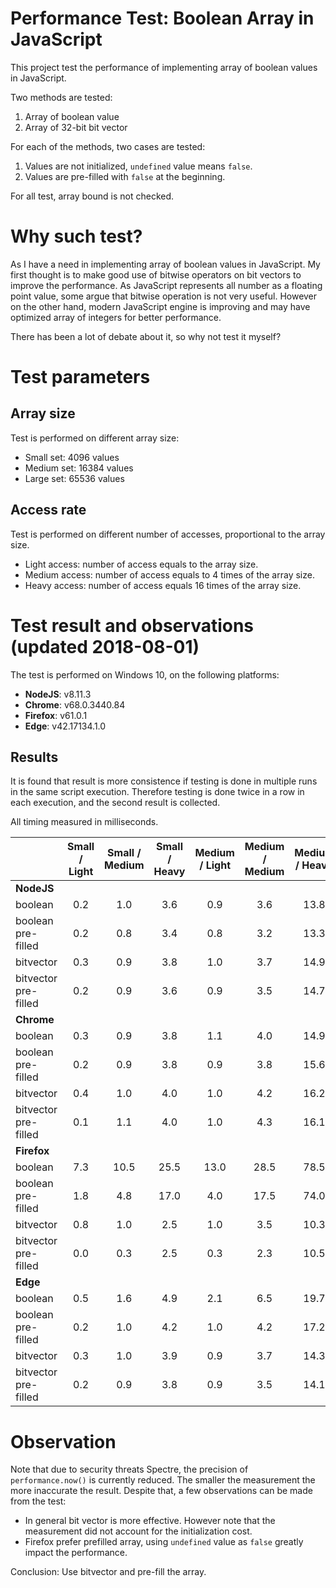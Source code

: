 # Performance Test: Boolean Array in JavaScript

This project test the performance of implementing array of boolean values in JavaScript.

Two methods are tested:
1. Array of boolean value
2. Array of 32-bit bit vector

For each of the methods, two cases are tested:
1. Values are not initialized, `undefined` value means `false`.
2. Values are pre-filled with `false` at the beginning.

For all test, array bound is not checked.

# Why such test?

As I have a need in implementing array of boolean values in JavaScript. 
My first thought is to make good use of bitwise operators on bit vectors to improve the performance.
As JavaScript represents all number as a floating point value, some argue that bitwise operation is not very useful.
However on the other hand, modern JavaScript engine is improving and may have optimized array of integers for better performance. 

There has been a lot of debate about it, so why not test it myself?

# Test parameters
## Array size
Test is performed on different array size:
- Small set: 4096 values
- Medium set: 16384 values
- Large set: 65536 values

## Access rate
Test is performed on different number of accesses, proportional to the array size.
- Light access: number of access equals to the array size.
- Medium access: number of access equals to 4 times of the array size.
- Heavy access: number of access equals 16 times of the array size.

# Test result and observations (updated 2018-08-01)
The test is performed on Windows 10, on the following platforms:
- **NodeJS**: v8.11.3
- **Chrome**: v68.0.3440.84
- **Firefox**: v61.0.1
- **Edge**: v42.17134.1.0

## Results
It is found that result is more consistence if testing is done in multiple runs in the same script execution. 
Therefore testing is done twice in a row in each execution, and the second result is collected.

All timing measured in milliseconds.

|                      | Small / Light | Small / Medium | Small / Heavy | Medium / Light | Medium / Medium | Medium / Heavy | Large / Light | Large / Medium | Large / Heavy |
|----------------------|:-------------:|:--------------:|:-------------:|:--------------:|:---------------:|:--------------:|:-------------:|:--------------:|:-------------:|
| **NodeJS**           |               |                |               |                |                 |                |               |                |               |
| boolean              |      0.2      |       1.0      |      3.6      |       0.9      |       3.6       |      13.8      |      4.0      |      15.8      |      58.8     |
| boolean pre-filled   |      0.2      |       0.8      |      3.4      |       0.8      |       3.2       |      13.3      |      3.4      |      13.9      |      55.9     |
| bitvector            |      0.3      |       0.9      |      3.8      |       1.0      |       3.7       |      14.9      |      3.9      |      15.1      |      59.4     |
| bitvector pre-filled |      0.2      |       0.9      |      3.6      |       0.9      |       3.5       |      14.7      |      3.7      |      14.6      |      58.2     |
| **Chrome**           |               |                |               |                |                 |                |               |                |               |
| boolean              |      0.3      |       0.9      |      3.8      |       1.1      |       4.0       |      14.9      |      15.0     |      55.1      |      73.2     |
| boolean pre-filled   |      0.2      |       0.9      |      3.8      |       0.9      |       3.8       |      15.6      |      8.6      |      55.6      |      69.7     |
| bitvector            |      0.4      |       1.0      |      4.0      |       1.0      |       4.2       |      16.2      |      9.5      |      54.8      |      66.6     |
| bitvector pre-filled |      0.1      |       1.1      |      4.0      |       1.0      |       4.3       |      16.1      |      14.3     |      49.2      |      64.4     |
| **Firefox**          |               |                |               |                |                 |                |               |                |               |
| boolean              |      7.3      |      10.5      |      25.5     |      13.0      |       28.5      |      78.5      |      45.5     |      124.5     |     333.3     |
| boolean pre-filled   |      1.8      |       4.8      |      17.0     |       4.0      |       17.5      |      74.0      |      18.0     |      73.8      |     280.8     |
| bitvector            |      0.8      |       1.0      |      2.5      |       1.0      |       3.5       |      10.3      |      3.3      |       9.0      |      47.0     |
| bitvector pre-filled |      0.0      |       0.3      |      2.5      |       0.3      |       2.3       |      10.5      |      2.3      |       9.5      |      44.5     |
| **Edge**             |               |                |               |                |                 |                |               |                |               |
| boolean              |      0.5      |       1.6      |      4.9      |       2.1      |       6.5       |      19.7      |      8.9      |      31.3      |      89.6     |
| boolean pre-filled   |      0.2      |       1.0      |      4.2      |       1.0      |       4.2       |      17.2      |      4.3      |      21.0      |      79.6     |
| bitvector            |      0.3      |       1.0      |      3.9      |       0.9      |       3.7       |      14.3      |      3.9      |      14.5      |      57.6     |
| bitvector pre-filled |      0.2      |       0.9      |      3.8      |       0.9      |       3.5       |      14.1      |      3.7      |      14.5      |      58.7     |

# Observation
Note that due to security threats Spectre, the precision of `performance.now()` is currently reduced. The smaller the measurement the more inaccurate the result. Despite that, a few observations can be made from the test:

- In general bit vector is more effective. However note that the measurement did not account for the initialization cost.
- Firefox prefer prefilled array, using `undefined` value as `false` greatly impact the performance.

Conclusion: Use bitvector and pre-fill the array.

